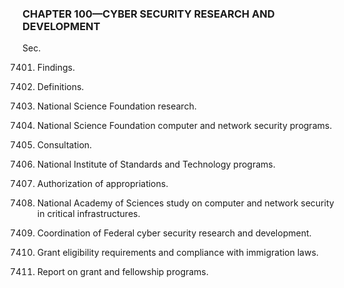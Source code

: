 ### **CHAPTER 100—CYBER SECURITY RESEARCH AND DEVELOPMENT** ###

Sec.

7401. Findings.

7402. Definitions.

7403. National Science Foundation research.

7404. National Science Foundation computer and network security programs.

7405. Consultation.

7406. National Institute of Standards and Technology programs.

7407. Authorization of appropriations.

7408. National Academy of Sciences study on computer and network security in critical infrastructures.

7409. Coordination of Federal cyber security research and development.

7410. Grant eligibility requirements and compliance with immigration laws.

7411. Report on grant and fellowship programs.